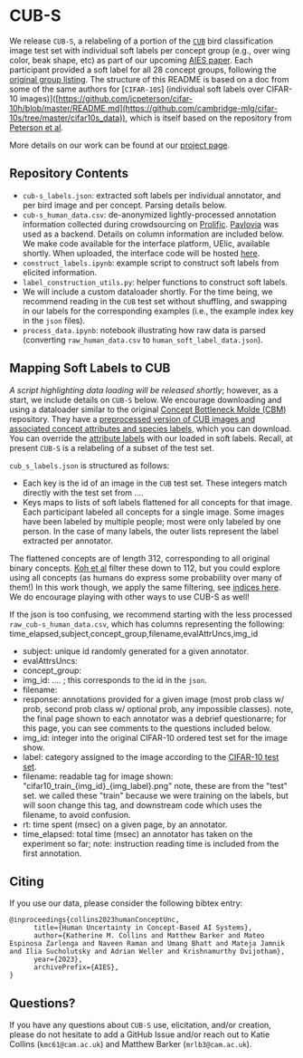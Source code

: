 # CUB-S

We release `CUB-S`, a relabeling of a portion of the [`CUB`](https://www.vision.caltech.edu/datasets/cub_200_2011/) bird classification image test set with individual soft labels per concept group (e.g., over wing color, beak shape, etc) as part of our upcoming [AIES paper](https://arxiv.org/pdf/2303.12872.pdf). Each participant provided a soft label for all 28 concept groups, following the [original group listing](https://worksheets.codalab.org/rest/bundles/0xd013a7ba2e88481bbc07e787f73109f5/contents/blob/attributes/attributes.txt). The structure of this README is based on a doc from some of the same authors for [`CIFAR-10S`] (individual soft labels over CIFAR-10 images)]([https://github.com/jcpeterson/cifar-10h/blob/master/README.md](https://github.com/cambridge-mlg/cifar-10s/tree/master/cifar10s_data)), which is itself based on the repository from [Peterson et al](https://github.com/jcpeterson/cifar-10h/blob/master/README.md).

More details on our work can be found at our [project page](https://sites.google.com/view/human-concept-uncertainty?usp=sharing). 

## Repository Contents

* `cub-s_labels.json`: extracted soft labels per individual annotator, and per bird image and per concept. Parsing details below.
* `cub-s_human_data.csv`: de-anonymized lightly-processed annotation information collected during crowdsourcing on [Prolific](https://app.prolific.co/). [Pavlovia](https://pavlovia.org/) was used as a backend. Details on column information are included below. We make code available for the interface platform, UElic, available shortly. When uploaded, the interface code will be hosted [here](https://github.com/collinskatie/u-elic). 
* `construct_labels.ipynb`: example script to construct soft labels from elicited information. 
* `label_construction_utils.py`: helper functions to construct soft labels.
* We will include a custom dataloader shortly. For the time being, we recommend reading in the ``CUB`` test set without shuffling, and swapping in our labels for the corresponding examples (i.e., the example index key in the `json` files). 
* `process_data.ipynb`: notebook illustrating how raw data is parsed (converting `raw_human_data.csv` to `human_soft_label_data.json`).

## Mapping Soft Labels to CUB

*A script highlighting data loading will be released shortly*; however, as a start, we include details on `CUB-S` below. We encourage downloading and using a dataloader similar to the original [Concept Bottleneck Molde (CBM)](https://github.com/yewsiang/ConceptBottleneck/tree/master/CUB) repository. They have a [preprocessed version of CUB images and associated concept attributes and species labels](https://worksheets.codalab.org/worksheets/0x362911581fcd4e048ddfd84f47203fd2), which you can download. You can override the [attribute labels](https://github.com/yewsiang/ConceptBottleneck/blob/master/CUB/dataset.py#L74) with our loaded in soft labels. Recall, at present `CUB-S` is a relabeling of a subset of the test set.

`cub_s_labels.json` is structured as follows: 
* Each key is the id of an image in the `CUB` test set. These integers match directly with the test set from ....
* Keys maps to lists of soft labels flattened for all concepts for that image. Each participant labeled all concepts for a single image. 
Some images have been labeled by multiple people; most were only labeled by one person. In the case of many labels, the outer lists represent the label extracted per annotator.

The flattened concepts are of length 312, corresponding to all original binary concepts. [Koh et al](https://github.com/yewsiang/ConceptBottleneck) filter these down to 112, but you could explore using all concepts (as humans do express some probability over many of them!) In this work though, we apply the same filtering, see [indices here](https://github.com/yewsiang/ConceptBottleneck/blob/master/CUB/generate_new_data.py#L71). We do encourage playing with other ways to use CUB-S as well!

If the json is too confusing, we recommend starting with the less processed `raw_cub-s_human_data.csv`, which has columns representing the following: 
time_elapsed,subject,concept_group,filename,evalAttrUncs,img_id
* subject: unique id randomly generated for a given annotator.
* evalAttrsUncs: 
* concept_group: 
* img_id: .... ; this corresponds to the id in the `json`. 
* filename: 
* response: annotations provided for a given image (most prob class w/ prob, second prob class w/ optional prob, any impossible classes). note, the final page shown to each annotator was a debrief questionarre; for this page, you can see comments to the questions included below. 
* img_id: integer into the original CIFAR-10 ordered test set for the image show.
* label: category assigned to the image according to the [CIFAR-10 test set](https://www.cs.toronto.edu/~kriz/cifar.html).
* filename: readable tag for image shown: "cifar10_train_{img_id}_{img_label}.png" note, these are from the "test" set. we called these "train" because we were training on the labels, but will soon change this tag, and downstream code which uses the filename, to avoid confusion. 
* rt: time spent (msec) on a given page, by an annotator.
* time_elapsed: total time (msec) an annotator has taken on the experiment so far; note: instruction reading time is included from the first annotation.

## Citing

If you use our data, please consider the following bibtex entry: 

```
@inproceedings{collins2023humanConceptUnc,
      title={Human Uncertainty in Concept-Based AI Systems}, 
      author={Katherine M. Collins and Matthew Barker and Mateo Espinosa Zarlenga and Naveen Raman and Umang Bhatt and Mateja Jamnik and Ilia Sucholutsky and Adrian Weller and Krishnamurthy Dvijotham},
      year={2023},
      archivePrefix={AIES},
}
```

## Questions?

If you have any questions about `CUB-S` use, elicitation, and/or creation, please do not hesitate to add a GitHub Issue and/or reach out to Katie Collins (`kmc61@cam.ac.uk`) and Matthew Barker (`mrlb3@cam.ac.uk`).

